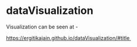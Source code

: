 # dataVisualization

Visualization can be seen at - 

https://ergitikajain.github.io/dataVisualization/#title 
